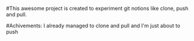 #This awesome project is created to experiment git notions like clone, push and pull.

#Achivements: I already managed to clone and pull and I'm just about to push
